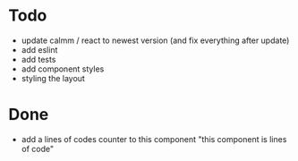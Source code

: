 # Todo
- update calmm / react to newest version (and fix everything after update)
- add eslint
- add tests
- add component styles
- styling the layout

# Done
- add a lines of codes counter to this component "this component is <loc> lines of code"